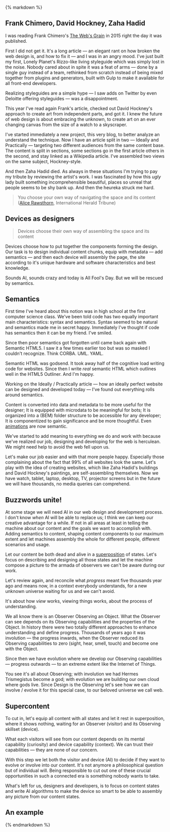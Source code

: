 {% markdown %}

## Frank Chimero, David Hockney, Zaha Hadid

I was reading Frank Chimero's <a href="http://www.frankchimero.com/writing/the-webs-grain/" title="The Web's Grain">The Web's Grain</a> in 2015 right the day it was published.

First I did not get it. It's a long article &mdash; an elegant rant on how broken the web design is, and how to fix it &mdash; and I was in an angry mood.
I've just built my first, Lonely Planet's Rizzo-like living styleguide which was simply lost in the noise.
Nobody cared about in spite it was a feat of arms &mdash; done by a single guy instead of a team, rethinked from scratch instead of being mixed together from plugins and generators, built with Gulp to make it available for all front-end developers.

Realizing styleguides are a simple hype &mdash; I saw adds on Twitter by even Deloitte offering styleguides &mdash; was a disappointment.

This year I've read again Frank's article, checked out David Hockney's approach to create art from independent parts, and got it. I knew the future of web design is about embracing the unknown, to create art on an ever changing canvas from the size of a watch to a skyscraper.

I've started immediately a new project, this very blog, to better analyze an understand the technique. Now I have an article split in two &mdash; Ideally and Practically &mdash; targeting two different audiences from the same content base. The content is split in sections, some sections go in the first article others in the second, and stay linked as a Wikipedia article. I've assembled two views on the same subject, Hockney-style.

And then Zaha Hadid died. As always in these situations I'm trying to pay my tribute by reviewing the artist's work. I was fascinated by how this *ugly* lady built something incomprehensible beautiful, places so unreal that people seems to be shy bank up.
And then the heureka struck me hard.

> You choose your own way of navigating the space and its content (<a href="http://www.theguardian.com/artanddesign/2007/oct/17/architecture" title="Alice Rawsthorn">Alice Rawsthorn</a>, International Herald Tribune)


## Devices as designers

> Devices choose their own way of assembling the space and its content

Devices choose how to put together the components forming the design. Our task is to design individual content chunks, equip with metadata &mdash; add semantics &mdash; and then each device will assembly the page, the site according to it's unique hardware and software characteristics and best knowledge.

Sounds AI, sounds crazy and today is All Fool's Day.
But we will be rescued by semantics.


## Semantics

First time I've heard about this notion was in high school at the first computer science class. We've been told code has two equally important main characteristics: syntax and semantics. Syntax seemed to be natural and semantics made me in secret happy. Immediately I've thought if code has semantics then it can be my friend. I've smiled.

Since then poor semantics got forgotten until came back again with Semantic HTML5. I saw it a few times earlier too but was so masked I couldn't recognize. Think CORBA. UML. YAML.

Semantic HTML was godsend. It took away half of the cognitive load writing code for websites. Since then I write *real* semantic HTML which outlines well in the HTML5 Outliner. And I'm happy.

Working on the Ideally / Practically article &mdash; how an ideally perfect website can be designed and developed today &mdash; I've found out everything rolls around semantics.

Content is converted into data and metadata to be more useful for the designer; It is equipped with microdata to be meaningful for bots; It is organized into a (BEM) folder structure to be accessible for any developer; It is componentized to gain significance and be more thoughtful.
Even <a href="http://alistapart.com/article/motion-with-meaning-semantic-animation-in-interface-design" title="Motion with Meaning: Semantic Animation in Interface Design">animations</a> are now semantic.

We've started to add meaning to everything we do and work with because we've realized our job, designing and developing for the web is herculean. We might need help to avoid the web fell upon us.

Let's make our job easier and with that more people happy. Especially those complaining about the fact that 99% of all websites look the same.
Let's play with the idea of creating websites, which like Zaha Hadid's buildings and David Hockney's paintings, are self-assembling themselves.
Now we have watch, tablet, laptop, desktop, TV, projector screens but in the future we will have thousands, no media queries can comprehend.


## Buzzwords unite!

At some stage we will need AI in our web design and development process. I don't know *when* AI will be able to replace us; I think we can keep our creative advantage for a while. If not in all areas at least in telling the machine about our content and the goals we want to accomplish with. Adding semantics to content, shaping content components to our maximum extent and let machines assembly the whole for different people, different scenarios and usage.

Let our content be both dead and alive in a <a href="http://whatis.techtarget.com/definition/superposition">superposition</a> of states. Let's focus on describing and designing all those states and let the machine compose a picture to the armada of observers we can't be aware during our work.

Let's review again, and reconcile what *progress* meant five thousands year ago and means now, in a context everybody understands, for a new unknown universe waiting for us and we can't avoid.

It's about how *view* works, viewing things works, about the process of understanding.

We all know there is an Observer Observing an Object. What the Observer can see depends on its Observing capabilities and the properties of the Object. In history there were two totally different approaches to enhance understanding and define progress. Thousands of years ago it was involution &mdash; the progress inwards, when the Observer reduced its Observing capabilities to zero (sight, hear, smell, touch) and become one with the Object.

Since then we have evolution where we develop our Observing capabilities &mdash; progress outwards &mdash; to an extreme extent like the Internet of Things.

You see it's all about Observing; with involution we had Hermes Trismegistus become a god; with evolution we are building our own cloud where gods live.
Since Design is the Observing let's see how we can involve / evolve it for this special case, to our beloved universe we call web.


## Supercontent

To cut in, let's equip all content with all states and let it rest in superposition, where it shows nothing, waiting for an Observer (visitor) and its Observing skillset (device).

What each visitors will see from our content depends on its mental capability (curiosity) and device capability (context). We can trust their capabilities &mdash; they are none of our concern.  

With this step we let both the visitor and device (AI) to decide if they want to evolve or involve into our content. It's not anymore a philosophical question but of individual will. Being responsible to cut out one of these crucial opportunities in such a connected era is something nobody wants to take.

What's left for us, designers and developers, is to focus on content states and write AI algorithms to make the device so smart to be able to assembly any picture from our content states.


## An example



{% endmarkdown %}
